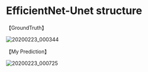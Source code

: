 # EfficientNet-Unet structure



【GroundTruth】

![20200223_000344](https://user-images.githubusercontent.com/48679574/75096281-85433c00-55e1-11ea-9d6e-92dc84636013.GIF)


【My Prediction】

![20200223_000725](https://user-images.githubusercontent.com/48679574/75096284-8e340d80-55e1-11ea-8562-232d409bb45d.GIF)
